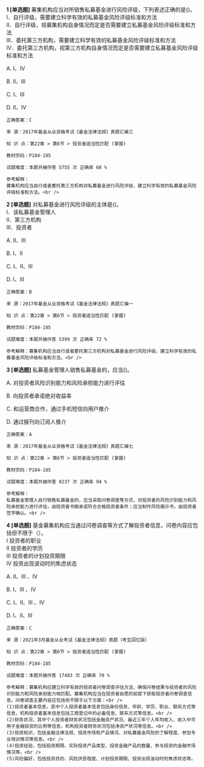 **1 [单选题]** 
筹集机构应当对所销售私募基金进行风险评级，下列表述正确的是()。<br />
Ⅰ．自行评级，需要建立科学有效的私募基金风险评级标准和方法<br />
Ⅱ．自行评级，视募集机构自身情况而定是否需要建立私募基金风险评级标准和方法<br />
Ⅲ．委托第三方机构，需要建立科学有效的私募基金风险评级标准和方法<br />
Ⅳ．委托第三方机构，视第三方机构自身情况而定是否需要建立私募基金风险评级标准和方法

A. Ⅰ、Ⅳ

B. Ⅱ、Ⅲ

C. Ⅰ、Ⅲ

D. Ⅱ、Ⅳ

```
正确答案：C

来 源：2017年基金从业资格考试《基金法律法规》真题汇编三

知 识 点：第22章 > 第6节 > 投资者适当性匹配 (掌握)

教材页码：P184-185

试题难度：本题共被作答 5755 次 正确率 68 %

参考解释：
募集机构应当自行或者委托第三方机构对私募基金进行风险评级，建立科学有效的私募基金风险评级标准和方法。<br />

```


**2 [单选题]** 对私募基金进行风险评级的主体是()。<br />
Ⅰ．该私募基金管理人<br />
Ⅱ．第三方机构<br />
Ⅲ．投资者

A. Ⅱ、Ⅲ

B. Ⅰ、Ⅱ

C. Ⅰ、Ⅱ、Ⅲ

D. Ⅰ、Ⅲ

```
正确答案：B

来 源：2017年基金从业资格考试《基金法律法规》真题汇编一

知 识 点：第22章 > 第6节 > 投资者适当性匹配 (掌握)

教材页码：P184-185

试题难度：本题共被作答 5399 次 正确率 72 %

参考解释：募集机构应当自行或者委托第三方机构对私募基金进行风险评级，建立科学有效的私募基金风险评级标准和方法。<br />
```


**3 [单选题]** 
私募基金管理人销售私募基金的，应当()。

A. 对投资者风险识别能力和风险承担能力进行评估

B. 向投资者承诺绝对收益率

C. 和运营商合作，通过手机短信向用户推介

D. 通过报刊向订阅人推介

```
正确答案：A

来 源：2017年基金从业资格考试《基金法律法规》真题汇编七

知 识 点：第22章 > 第6节 > 投资者适当性匹配 (掌握)

教材页码：P184-185

试题难度：本题共被作答 8237 次 正确率 94 %

参考解释：
私募基金管理人自行销售私募基金的，应当采取问卷调查等方式，对投资者的风险识别能力和风险承担能力进行评估，由投资者书面承诺符合合格投资者条件；应当制作风险揭示书，由投资者签字确认。<br />

```


**4 [单选题]** 基金募集机构应当通过问卷调查等方式了解投资者信息，问卷内容应包括但不限于（）。<br />
Ⅰ 投资者的职业<br />
Ⅱ 投资者的学历<br />
Ⅲ 投资者的计划投资期限<br />
Ⅳ 投资出现波动时的焦虑状态

A. Ⅱ、Ⅲ 、Ⅳ

B. Ⅰ、Ⅲ 、Ⅳ

C. Ⅰ、Ⅱ、Ⅲ 、Ⅳ

D. Ⅰ、Ⅱ、Ⅲ&nbsp;

```
正确答案：C

来 源：2021年3月基金从业考试《基金法律法规》真题（考生回忆版）

知 识 点：第22章 > 第6节 > 投资者适当性匹配 (掌握)

教材页码：P184-185

试题难度：本题共被作答 17483 次 正确率 70 %

参考解释：募集机构应建立科学有效的投资者问卷调查评估方法，确保问卷结果与投资者的风险识别能力和风险承担能力相匹配。募集机构应当在投资者自愿的前提下获取投资者问卷调查信息。问卷调查主要内容应包括但不限于以下方面：<br />
(1)投资者基本信息，其中个人投资者基本信息包括身份信息、年龄、学历、职业、联系方式等信息，机构投资者基本信息包括工商登记中的必备信息、联系方式等信息。<br />
(2)财务状况，其中个人投资者财务状况包括金融资产状况、最近三年个人年均收入、收入中可用于金融投资的比例等信息，机构投资者财务状况包括净资产状况等信息。<br />
(3)投资知识，包括金融法律法规、投资市场和产品情况、对私募基金风险的了解程度、参加专业培训情况等信息。<br />
(4)投资经验，包括投资期限、实际投资产品类型、投资金融产品的数量、参与投资的金融市场情况等。<br />
(5)风险偏好，包括投资目的、风险厌恶程度、计划投资期限、投资出现波动时的焦虑状态等。
```

